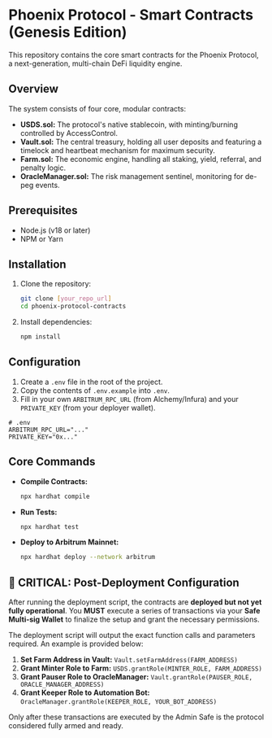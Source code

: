 # Phoenix Protocol - Smart Contracts (Genesis Edition)

This repository contains the core smart contracts for the Phoenix Protocol, a next-generation, multi-chain DeFi liquidity engine.

## Overview

The system consists of four core, modular contracts:
*   **USDS.sol:** The protocol's native stablecoin, with minting/burning controlled by AccessControl.
*   **Vault.sol:** The central treasury, holding all user deposits and featuring a timelock and heartbeat mechanism for maximum security.
*   **Farm.sol:** The economic engine, handling all staking, yield, referral, and penalty logic.
*   **OracleManager.sol:** The risk management sentinel, monitoring for de-peg events.

## Prerequisites

*   Node.js (v18 or later)
*   NPM or Yarn

## Installation

1.  Clone the repository:
    ```bash
    git clone [your_repo_url]
    cd phoenix-protocol-contracts
    ```
2.  Install dependencies:
    ```bash
    npm install
    ```

## Configuration

1.  Create a `.env` file in the root of the project.
2.  Copy the contents of `.env.example` into `.env`.
3.  Fill in your own `ARBITRUM_RPC_URL` (from Alchemy/Infura) and your `PRIVATE_KEY` (from your deployer wallet).

```
# .env
ARBITRUM_RPC_URL="..."
PRIVATE_KEY="0x..."
```

## Core Commands

*   **Compile Contracts:**
    ```bash
    npx hardhat compile
    ```
*   **Run Tests:**
    ```bash
    npx hardhat test
    ```
*   **Deploy to Arbitrum Mainnet:**
    ```bash
    npx hardhat deploy --network arbitrum
    ```

## 🚨 CRITICAL: Post-Deployment Configuration

After running the deployment script, the contracts are **deployed but not yet fully operational**. You **MUST** execute a series of transactions via your **Safe Multi-sig Wallet** to finalize the setup and grant the necessary permissions.

The deployment script will output the exact function calls and parameters required. An example is provided below:

1.  **Set Farm Address in Vault:** `Vault.setFarmAddress(FARM_ADDRESS)`
2.  **Grant Minter Role to Farm:** `USDS.grantRole(MINTER_ROLE, FARM_ADDRESS)`
3.  **Grant Pauser Role to OracleManager:** `Vault.grantRole(PAUSER_ROLE, ORACLE_MANAGER_ADDRESS)`
4.  **Grant Keeper Role to Automation Bot:** `OracleManager.grantRole(KEEPER_ROLE, YOUR_BOT_ADDRESS)`

Only after these transactions are executed by the Admin Safe is the protocol considered fully armed and ready.
